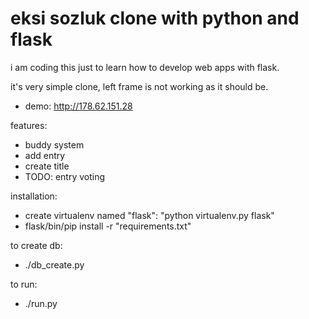 eksi sozluk clone with python and flask
=============================================
i am coding this just to learn how to develop web apps with flask.

it's very simple clone, left frame is not working as it should be.

* demo: http://178.62.151.28

features:
* buddy system
* add entry
* create title
* TODO: entry voting

installation:
* create virtualenv named "flask": "python virtualenv.py flask"
* flask/bin/pip install -r "requirements.txt"

to create db:
* ./db_create.py

to run:
* ./run.py